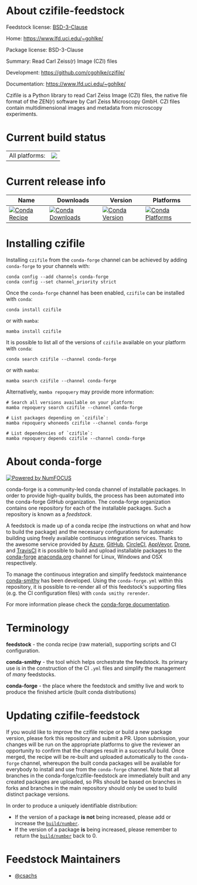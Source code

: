 About czifile-feedstock
=======================

Feedstock license: [BSD-3-Clause](https://github.com/conda-forge/czifile-feedstock/blob/main/LICENSE.txt)

Home: https://www.lfd.uci.edu/~gohlke/

Package license: BSD-3-Clause

Summary: Read Carl Zeiss(r) Image (CZI) files

Development: https://github.com/cgohlke/czifile/

Documentation: https://www.lfd.uci.edu/~gohlke/

Czifile is a Python library to read Carl Zeiss Image (CZI) files,
the native file format of the ZEN(r) software by Carl Zeiss Microscopy GmbH.
CZI files contain multidimensional images and metadata from microscopy experiments.


Current build status
====================


<table><tr><td>All platforms:</td>
    <td>
      <a href="https://dev.azure.com/conda-forge/feedstock-builds/_build/latest?definitionId=9339&branchName=main">
        <img src="https://dev.azure.com/conda-forge/feedstock-builds/_apis/build/status/czifile-feedstock?branchName=main">
      </a>
    </td>
  </tr>
</table>

Current release info
====================

| Name | Downloads | Version | Platforms |
| --- | --- | --- | --- |
| [![Conda Recipe](https://img.shields.io/badge/recipe-czifile-green.svg)](https://anaconda.org/conda-forge/czifile) | [![Conda Downloads](https://img.shields.io/conda/dn/conda-forge/czifile.svg)](https://anaconda.org/conda-forge/czifile) | [![Conda Version](https://img.shields.io/conda/vn/conda-forge/czifile.svg)](https://anaconda.org/conda-forge/czifile) | [![Conda Platforms](https://img.shields.io/conda/pn/conda-forge/czifile.svg)](https://anaconda.org/conda-forge/czifile) |

Installing czifile
==================

Installing `czifile` from the `conda-forge` channel can be achieved by adding `conda-forge` to your channels with:

```
conda config --add channels conda-forge
conda config --set channel_priority strict
```

Once the `conda-forge` channel has been enabled, `czifile` can be installed with `conda`:

```
conda install czifile
```

or with `mamba`:

```
mamba install czifile
```

It is possible to list all of the versions of `czifile` available on your platform with `conda`:

```
conda search czifile --channel conda-forge
```

or with `mamba`:

```
mamba search czifile --channel conda-forge
```

Alternatively, `mamba repoquery` may provide more information:

```
# Search all versions available on your platform:
mamba repoquery search czifile --channel conda-forge

# List packages depending on `czifile`:
mamba repoquery whoneeds czifile --channel conda-forge

# List dependencies of `czifile`:
mamba repoquery depends czifile --channel conda-forge
```


About conda-forge
=================

[![Powered by
NumFOCUS](https://img.shields.io/badge/powered%20by-NumFOCUS-orange.svg?style=flat&colorA=E1523D&colorB=007D8A)](https://numfocus.org)

conda-forge is a community-led conda channel of installable packages.
In order to provide high-quality builds, the process has been automated into the
conda-forge GitHub organization. The conda-forge organization contains one repository
for each of the installable packages. Such a repository is known as a *feedstock*.

A feedstock is made up of a conda recipe (the instructions on what and how to build
the package) and the necessary configurations for automatic building using freely
available continuous integration services. Thanks to the awesome service provided by
[Azure](https://azure.microsoft.com/en-us/services/devops/), [GitHub](https://github.com/),
[CircleCI](https://circleci.com/), [AppVeyor](https://www.appveyor.com/),
[Drone](https://cloud.drone.io/welcome), and [TravisCI](https://travis-ci.com/)
it is possible to build and upload installable packages to the
[conda-forge](https://anaconda.org/conda-forge) [anaconda.org](https://anaconda.org/)
channel for Linux, Windows and OSX respectively.

To manage the continuous integration and simplify feedstock maintenance
[conda-smithy](https://github.com/conda-forge/conda-smithy) has been developed.
Using the ``conda-forge.yml`` within this repository, it is possible to re-render all of
this feedstock's supporting files (e.g. the CI configuration files) with ``conda smithy rerender``.

For more information please check the [conda-forge documentation](https://conda-forge.org/docs/).

Terminology
===========

**feedstock** - the conda recipe (raw material), supporting scripts and CI configuration.

**conda-smithy** - the tool which helps orchestrate the feedstock.
                   Its primary use is in the construction of the CI ``.yml`` files
                   and simplify the management of *many* feedstocks.

**conda-forge** - the place where the feedstock and smithy live and work to
                  produce the finished article (built conda distributions)


Updating czifile-feedstock
==========================

If you would like to improve the czifile recipe or build a new
package version, please fork this repository and submit a PR. Upon submission,
your changes will be run on the appropriate platforms to give the reviewer an
opportunity to confirm that the changes result in a successful build. Once
merged, the recipe will be re-built and uploaded automatically to the
`conda-forge` channel, whereupon the built conda packages will be available for
everybody to install and use from the `conda-forge` channel.
Note that all branches in the conda-forge/czifile-feedstock are
immediately built and any created packages are uploaded, so PRs should be based
on branches in forks and branches in the main repository should only be used to
build distinct package versions.

In order to produce a uniquely identifiable distribution:
 * If the version of a package **is not** being increased, please add or increase
   the [``build/number``](https://docs.conda.io/projects/conda-build/en/latest/resources/define-metadata.html#build-number-and-string).
 * If the version of a package **is** being increased, please remember to return
   the [``build/number``](https://docs.conda.io/projects/conda-build/en/latest/resources/define-metadata.html#build-number-and-string)
   back to 0.

Feedstock Maintainers
=====================

* [@csachs](https://github.com/csachs/)

